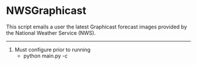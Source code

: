 # NWSGraphicast

This script emails a user the latest Graphicast forecast images provided by the National Weather Service (NWS).

---

1. Must configure prior to running
	* python main.py -c